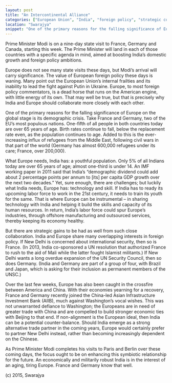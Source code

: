 ```yaml
---
layout: post
title: "An Intercontinental Alliance"
categories: ["European Union", "India", "foreign policy", "strategic cooperation"]
location: "Swarajya"
snippet: "One of the primary reasons for the falling significance of Europe on the global stage is its demographic crisis. Take France and Germany, two of the EU’s most populous nations. One-fifth of all people in both countries today are over 65 years of age. What Europe needs, India has: a youthful population. (Published in Swarajya)"
---
```


Prime Minister Modi is on a nine-day state visit to France, Germany and Canada, starting this week. The Prime Minister will land in each of those countries with a specific agenda in mind, aimed at boosting India’s domestic growth and foreign policy ambitions.

Europe does not see many state visits these days, but Modi’s arrival will carry significance. The value of European foreign policy these days is waning. Many point out the European Union’s internal frailties and its inability to lead the fight against Putin in Ukraine. Europe, to most foreign policy commentators, is a dead horse that runs on the American engine, with little energy of its own. That may well be true, but that is precisely why India and Europe should collaborate more closely with each other.

One of the primary reasons for the falling significance of Europe on the global stage is its demographic crisis. Take France and Germany, two of the EU’s most populous nations. One-fifth of all people in both countries today are over 65 years of age. Birth rates continue to fall, below the replacement rate even, as the population continues to age. Added to this is the ever-increasing influx of refugees from the Middle East, following civil wars in that part of the world (Germany has almost 600,000 refugees under its care; France, over 200,000).

What Europe needs, India has: a youthful population. Only 5% of all Indians today are over 65 years of age; almost one-third is under 14. An IMF working paper in 2011 said that India’s “demographic dividend could add about 2 percentage points per annum to [its] per capita GDP growth over the next two decades.” Yet, sure enough, there are challenges; but luckily what India needs, Europe has: technology and skill. If India has to ready its upcoming labor force to work in the 21st century, it needs to train its youth for the same. That is where Europe can be instrumental – in sharing technology with India and helping it build the skills and capacity of its human resources. In return, India’s labor force could spur Europe’s industries, through offshore manufacturing and outsourced services, thereby keeping its economy healthy.

But there are strategic gains to be had as well from such close collaboration. India and Europe share many overlapping interests in foreign policy. If New Delhi is concerned about international security, then so is France. (In 2013, India co-sponsored a UN resolution that authorized France to rush to the aid of Mali while the latter fought Islamist militants.) If New Delhi wants a long overdue expansion of the UN Security Council, then so does Germany. (India and Germany are part of a group of four, with Brazil and Japan, which is asking for their inclusion as permanent members of the UNSC.)

Over the last few weeks, Europe has also been caught in the crossfire between America and China. With their economies yearning for a recovery, France and Germany recently joined the China-led Asian Infrastructure Investment Bank (AIIB), much against Washington’s vocal wishes. This was not unwarranted defiance to Washington; the Europeans are in need of greater trade with China and are compelled to build stronger economic ties with Beijing to that end. If non-alignment is the European ideal, then India can be a potential counter-balance. Should India emerge as a strong alternative trade partner in the coming years, Europe would certainly prefer to partner New Delhi instead, rather than becoming increasingly dependent on the Chinese.

As Prime Minister Modi completes his visits to Paris and Berlin over these coming days, the focus ought to be on enhancing this symbiotic relationship for the future. An economically and militarily robust India is in the interest of an aging, tiring Europe. France and Germany know that well.

(c) 2015, Swarajya
